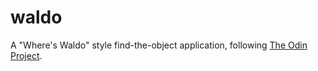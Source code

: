# waldo

A "Where's Waldo" style find-the-object application, following
[The Odin Project](https://www.theodinproject.com/lessons/node-path-javascript-where-s-waldo-a-photo-tagging-app).
